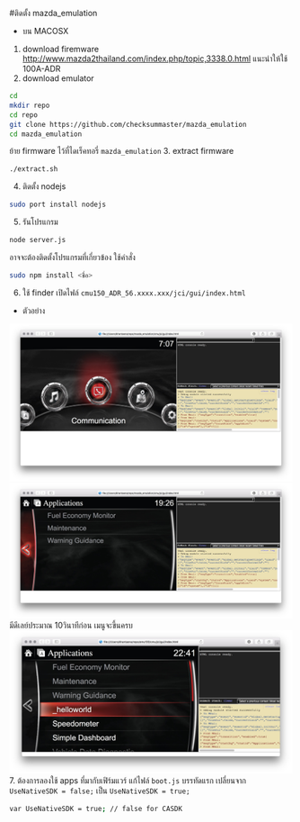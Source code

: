 #ติดตั้ง mazda_emulation
* บน MACOSX 

1. download firemware http://www.mazda2thailand.com/index.php/topic,3338.0.html แนะนำให้ใช้ 100A-ADR 
2. download emulator

 ```bash
cd
mkdir repo
cd repo
git clone https://github.com/checksummaster/mazda_emulation
cd mazda_emulation
 ```
ย้าย firmware ไว้ที่ไดเร็คทอรี่ `mazda_emulation` 
3. extract firmware

 ```bash
./extract.sh 
 ```

4. ติดตั้ง nodejs

 ```bash
sudo port install nodejs
 ```
5. รันโปรแกรม

 ```bash
node server.js
 ```
อาจจะต้องติดตั้งโปรแกรมที่เกี่ยวข้อง ใช้คำสั่ง

 ```bash
sudo npm install <ชื่อ>
 ```

6. ใช้ finder เปิดไฟล์ `cmu150_ADR_56.xxxx.xxx/jci/gui/index.html`

* ตัวอย่าง

![main](images/emulator-1.jpg)
![application](images/emulator-2.jpg)
มีดีเลย์ประมาณ 10วินาทีก่อน เมนูจะขึ้นครบ
![CustomSDK](images/emu-3.jpg)
7. ต้องการลองใช้ apps ที่มากับเฟิร์มแวร์ แก้ไฟล์ `boot.js` บรรทัดแรก เปลี่ยนจาก `UseNativeSDK = false;` เป็น `UseNativeSDK = true;`

```bash
var UseNativeSDK = true; // false for CASDK
```
